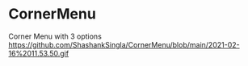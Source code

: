 # CornerMenu
Corner Menu with 3 options
https://github.com/ShashankSingla/CornerMenu/blob/main/2021-02-16%2011.53.50.gif
